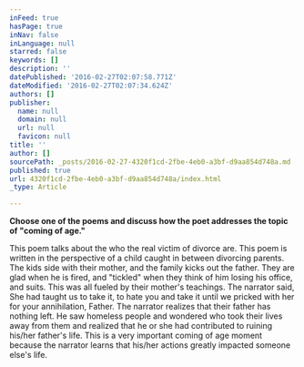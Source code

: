 ```yaml
---
inFeed: true
hasPage: true
inNav: false
inLanguage: null
starred: false
keywords: []
description: ''
datePublished: '2016-02-27T02:07:58.771Z'
dateModified: '2016-02-27T02:07:34.624Z'
authors: []
publisher:
  name: null
  domain: null
  url: null
  favicon: null
title: ''
author: []
sourcePath: _posts/2016-02-27-4320f1cd-2fbe-4eb0-a3bf-d9aa854d748a.md
published: true
url: 4320f1cd-2fbe-4eb0-a3bf-d9aa854d748a/index.html
_type: Article

---
```

**Choose one of the poems and discuss how the poet addresses the topic of "coming of age."**

This poem talks about the who the real victim of divorce are. This poem is written in the perspective of a child caught in between divorcing parents. The kids side with their mother, and the family kicks out the father. They are glad when he is fired, and "tickled" when they think of him losing his office, and suits. This was all fueled by their mother's teachings. The narrator said,
She had taught us to take it, to hate you and take it until we pricked with her for your annihilation, Father.
The narrator realizes that their father has nothing left. He saw homeless people and wondered who took their lives away from them and realized that he or she had contributed to ruining his/her father's life. This is a very important coming of age moment because the narrator learns that his/her actions greatly impacted someone else's life.
